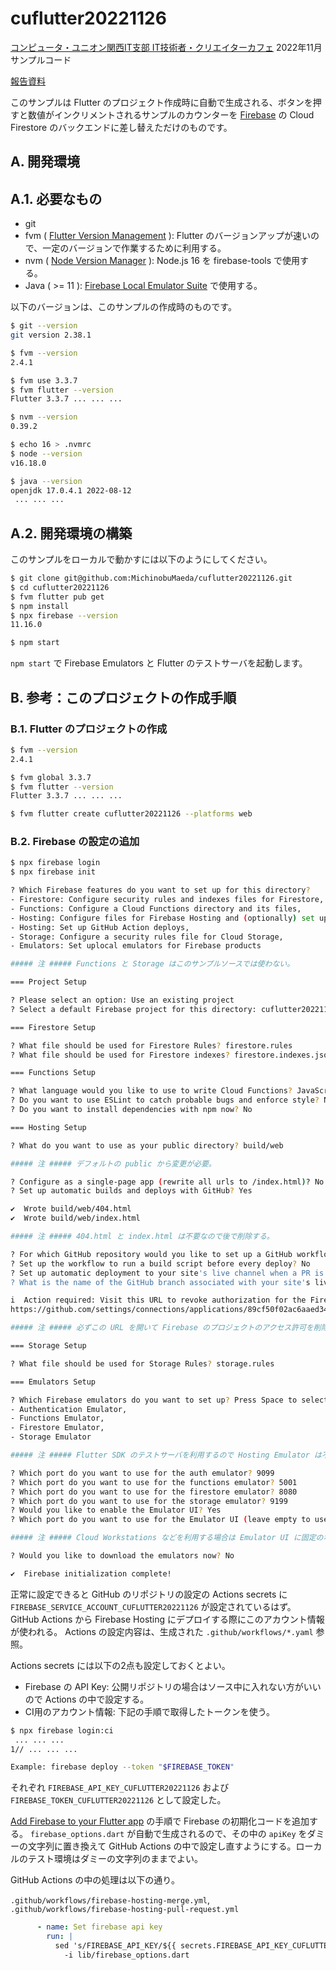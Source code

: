 # cuflutter20221126

[コンピュータ・ユニオン関西IT支部 IT技術者・クリエイターカフェ](https://cu-kansai-it.org/) 2022年11月 サンプルコード

[報告資料](https://pages.michinobu.jp/t/20221126firebaseflutter.html)

このサンプルは Flutter のプロジェクト作成時に自動で生成される、ボタンを押すと数値がインクリメントされるサンプルのカウンターを [Firebase](https://firebase.google.com/) の Cloud Firestore のバックエンドに差し替えただけのものです。

## A. 開発環境

## A.1. 必要なもの

- git
- fvm ( [Flutter Version Management](https://fvm.app/) ): Flutter のバージョンアップが速いので、一定のバージョンで作業するために利用する。
- nvm ( [Node Version Manager](https://github.com/nvm-sh/nvm) ): Node.js 16 を firebase-tools で使用する。
- Java ( >= 11 ): [Firebase Local Emulator Suite](https://firebase.google.com/docs/emulator-suite) で使用する。

以下のバージョンは、このサンプルの作成時のものです。

```bash
$ git --version
git version 2.38.1

$ fvm --version
2.4.1

$ fvm use 3.3.7
$ fvm flutter --version
Flutter 3.3.7 ... ... ...

$ nvm --version
0.39.2

$ echo 16 > .nvmrc
$ node --version
v16.18.0

$ java --version
openjdk 17.0.4.1 2022-08-12
 ... ... ...
```

## A.2. 開発環境の構築

このサンプルをローカルで動かすには以下のようにしてください。

```bash
$ git clone git@github.com:MichinobuMaeda/cuflutter20221126.git
$ cd cuflutter20221126
$ fvm flutter pub get
$ npm install
$ npx firebase --version
11.16.0

$ npm start
```

`npm start` で Firebase Emulators と Flutter のテストサーバを起動します。

## B. 参考：このプロジェクトの作成手順

### B.1. Flutter のプロジェクトの作成

```bash
$ fvm --version
2.4.1

$ fvm global 3.3.7
$ fvm flutter --version
Flutter 3.3.7 ... ... ...

$ fvm flutter create cuflutter20221126 --platforms web
```

### B.2. Firebase の設定の追加

```bash
$ npx firebase login
$ npx firebase init

? Which Firebase features do you want to set up for this directory?
- Firestore: Configure security rules and indexes files for Firestore,
- Functions: Configure a Cloud Functions directory and its files,
- Hosting: Configure files for Firebase Hosting and (optionally) set up GitHub Action deploys,
- Hosting: Set up GitHub Action deploys,
- Storage: Configure a security rules file for Cloud Storage,
- Emulators: Set uplocal emulators for Firebase products

##### 注 ##### Functions と Storage はこのサンプルソースでは使わない。

=== Project Setup

? Please select an option: Use an existing project
? Select a default Firebase project for this directory: cuflutter20221126 (cuflutter20221126)

=== Firestore Setup

? What file should be used for Firestore Rules? firestore.rules
? What file should be used for Firestore indexes? firestore.indexes.json

=== Functions Setup

? What language would you like to use to write Cloud Functions? JavaScript
? Do you want to use ESLint to catch probable bugs and enforce style? No
? Do you want to install dependencies with npm now? No

=== Hosting Setup

? What do you want to use as your public directory? build/web

##### 注 ##### デフォルトの public から変更が必要。

? Configure as a single-page app (rewrite all urls to /index.html)? No
? Set up automatic builds and deploys with GitHub? Yes

✔  Wrote build/web/404.html
✔  Wrote build/web/index.html

##### 注 ##### 404.html と index.html は不要なので後で削除する。

? For which GitHub repository would you like to set up a GitHub workflow? (format: user/repository) MichinobuMaeda/cuflutter20221126
? Set up the workflow to run a build script before every deploy? No
? Set up automatic deployment to your site's live channel when a PR is merged? Yes
? What is the name of the GitHub branch associated with your site's live channel? main

i  Action required: Visit this URL to revoke authorization for the Firebase CLI GitHub OAuth App:
https://github.com/settings/connections/applications/89cf50f02ac6aaed3484

##### 注 ##### 必ずこの URL を開いて Firebase のプロジェクトのアクセス許可を削除すること。

=== Storage Setup

? What file should be used for Storage Rules? storage.rules

=== Emulators Setup

? Which Firebase emulators do you want to set up? Press Space to select emulators, then Enter to confirm your choices.
- Authentication Emulator,
- Functions Emulator,
- Firestore Emulator,
- Storage Emulator

##### 注 ##### Flutter SDK のテストサーバを利用するので Hosting Emulator は不要。

? Which port do you want to use for the auth emulator? 9099
? Which port do you want to use for the functions emulator? 5001
? Which port do you want to use for the firestore emulator? 8080
? Which port do you want to use for the storage emulator? 9199
? Would you like to enable the Emulator UI? Yes
? Which port do you want to use for the Emulator UI (leave empty to use any available port)? 4040

##### 注 ##### Cloud Workstations などを利用する場合は Emulator UI に固定のポートを指定する。ランダムに指定されると面倒。

? Would you like to download the emulators now? No

✔  Firebase initialization complete!

```

正常に設定できると GitHub のリポジトリの設定の Actions secrets に
`FIREBASE_SERVICE_ACCOUNT_CUFLUTTER20221126`
が設定されているはず。
GitHub Actions から Firebase Hosting にデプロイする際にこのアカウント情報が使われる。
Actions の設定内容は、生成された `.github/workflows/*.yaml` 参照。

Actions secrets には以下の2点も設定しておくとよい。

- Firebase の API Key: 公開リポジトリの場合はソース中に入れない方がいいので Actions の中で設定する。
- CI用のアカウント情報: 下記の手順で取得したトークンを使う。

```bash
$ npx firebase login:ci
 ... ... ...
1// ... ... ...

Example: firebase deploy --token "$FIREBASE_TOKEN"
```

それぞれ `FIREBASE_API_KEY_CUFLUTTER20221126` および `FIREBASE_TOKEN_CUFLUTTER20221126` として設定した。

[Add Firebase to your Flutter app](https://firebase.google.com/docs/flutter/setup?platform=web)
の手順で Firebase の初期化コードを追加する。
`firebase_options.dart` が自動で生成されるので、その中の `apiKey` をダミーの文字列に置き換えて GitHub Actions の中で設定し直すようにする。ローカルのテスト環境はダミーの文字列のままでよい。

GitHub Actions の中の処理は以下の通り。

`.github/workflows/firebase-hosting-merge.yml`, `.github/workflows/firebase-hosting-pull-request.yml`

```yaml
      - name: Set firebase api key
        run: |
          sed 's/FIREBASE_API_KEY/${{ secrets.FIREBASE_API_KEY_CUFLUTTER20221126 }}/' \
            -i lib/firebase_options.dart
```
